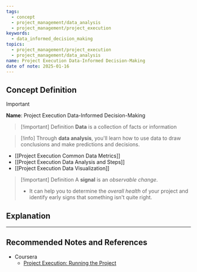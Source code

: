 ```yaml
---
tags:
  - concept
  - project_management/data_analysis
  - project_management/project_execution
keywords:
  - data_informed_decision_making
topics:
  - project_management/project_execution
  - project_management/data_analysis
name: Project Execution Data-Informed Decision-Making
date of note: 2025-01-16
---
```


## Concept Definition

>[!important]
>**Name**: Project Execution Data-Informed Decision-Making

>[!important] Definition
>**Data** is a collection of facts or information

>[!info]
>Through **data analysis**, you'll learn how to use data to draw conclusions and make predictions and decisions.

- [[Project Execution Common Data Metrics]]
- [[Project Execution Data Analysis and Steps]]
- [[Project Execution Data Visualization]]

>[!important] Definition
>A **signal** is an *observable change*.
>-  It can help you to determine the *overall health* of your project and identify early signs that something isn't quite right.




## Explanation





-----------
##  Recommended Notes and References



- Coursera
	- [Project Execution: Running the Project](https://www.coursera.org/learn/project-execution-google/home/welcome)